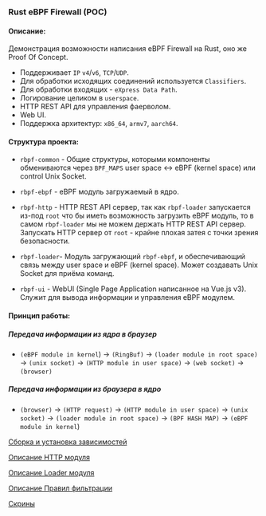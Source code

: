 ### Rust eBPF Firewall (POC)

#### Описание:

Демонстрация возможности написания eBPF Firewall на Rust, оно же Proof Of Concept.

* Поддерживает `IP` `v4`/`v6`, `TCP`/`UDP`.
* Для обработки исходящих соединений используется `Classifiers`. 
* Для обработки входящих - `eXpress Data Path`.
* Логирование целиком в `userspace`.
* HTTP REST API для управления фаерволом.
* Web UI.
* Поддержка архитектур: `x86_64`, `armv7`, `aarch64`.

#### Структура проекта:
* `rbpf-common` - Общие структуры, которыми компоненты обмениваются через `BPF_MAPS` user space <-> eBPF (kernel space) или control Unix Socket. 


* `rbpf-ebpf` - eBPF модуль загружаемый в ядро.


* `rbpf-http` - HTTP REST API сервер, так как `rbpf-loader` запускается из-под `root` что бы иметь возможность загрузить eBPF модуль, то в самом
`rbpf-loader` мы не можем держать HTTP REST API сервер. Запускать HTTP сервер от `root` - крайне плохая затея с точки зрения безопасности.


* `rbpf-loader`- Модуль загружающий `rbpf-ebpf`, и обеспечивающий связь между user space и eBPF (kernel space). Может создавать Unix Socket для приёма команд.

* `rbpf-ui` - WebUI (Single Page Application написанное на Vue.js v3). Служит для вывода информации и управления eBPF модулем. 

#### Принцип работы:

##### Передача информации из ядра в браузер
* `(eBPF module in kernel`) -> `(RingBuf)` -> `(loader module in root space)` -> `(unix socket)` -> `(HTTP module in user space)` -> `(web socket)` -> `(browser)`

##### Передача информации из браузера в ядро
* `(browser)` -> `(HTTP request)` -> `(HTTP module in user space)` -> `(unix socket)` -> `(loader module in root space)` -> `(BPF HASH MAP)` -> `(eBPF module in kernel`)

[Сборка и установка зависимостей](docs/build.md)


[Описание HTTP модуля](docs/http.md)


[Описание Loader модуля](docs/loader.md)


[Описание Правил фильтрации](docs/rules.md)

[Скрины](docs/screens.md)
